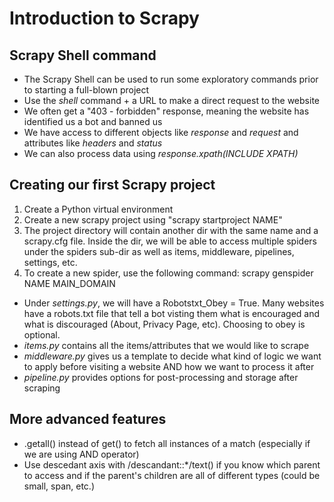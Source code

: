 # Introduction to Scrapy
## Scrapy Shell command
- The Scrapy Shell can be used to run some exploratory commands prior to starting a full-blown project
- Use the _shell_ command + a URL to make a direct request to the website
- We often get a "403 - forbidden" response, meaning the website has identified us a bot and banned us
- We have access to different objects like _response_ and _request_ and attributes like _headers_ and _status_
- We can also process data using _response.xpath(INCLUDE XPATH)_

## Creating our first Scrapy project
1. Create a Python virtual environment
2. Create a new scrapy project using "scrapy startproject NAME"
3. The project directory will contain another dir with the same name and a scrapy.cfg file. Inside the dir, we will be able to access multiple spiders under the spiders sub-dir as well as items, middleware, pipelines, settings, etc.
4. To create a new spider, use the following command: scrapy genspider NAME MAIN_DOMAIN

- Under _settings.py_, we will have a Robotstxt_Obey = True. Many websites have a robots.txt file that tell a bot visting them what is encouraged and what is discouraged (About, Privacy Page, etc). Choosing to obey is optional.
- _items.py_ contains all the items/attributes that we would like to scrape
- _middleware.py_ gives us a template to decide what kind of logic we want to apply before visiting a website AND how we want to process it after
- _pipeline.py_ provides options for post-processing and storage after scraping


## More advanced features
- .getall() instead of get() to fetch all instances of a match (especially if we are using AND operator)
- Use descedant axis with /descandant::*/text() if you know which parent to access and if the parent's children are all of different types (could be small, span, etc.)